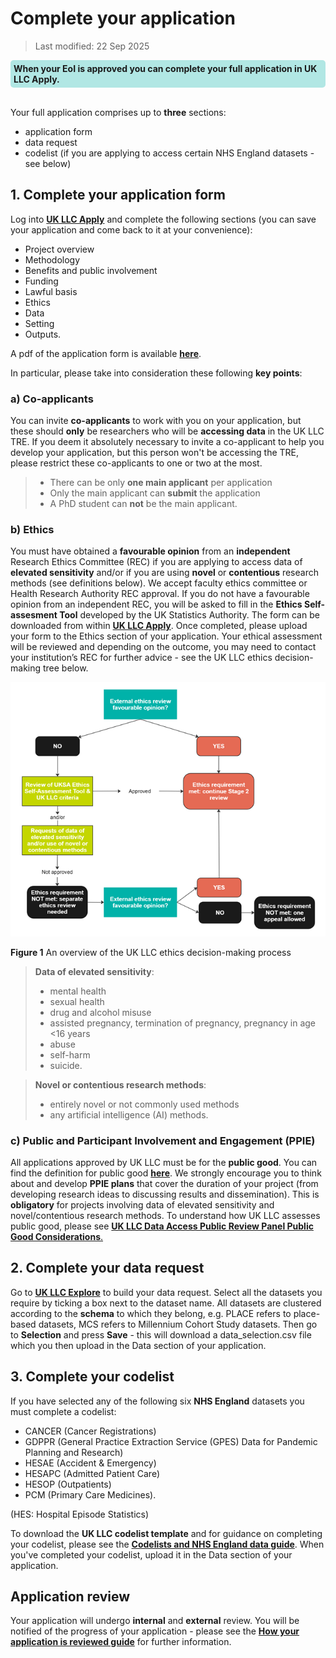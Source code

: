 
# Complete your application
>Last modified: 22 Sep 2025
<div style="background-color: rgba(0, 178, 169, 0.3); padding: 5px; border-radius: 5px;"><strong>When your EoI is approved you can complete your full application in UK LLC Apply.</strong></div>
<br>

Your full application comprises up to **three** sections: 

- application form
- data request
- codelist (if you are applying to access certain NHS England datasets - see below)

## 1. Complete your application form
Log into [**UK LLC Apply**](https://apply.ukllc.ac.uk/) and complete the following sections (you can save your application and come back to it at your convenience):  
- Project overview
- Methodology
- Benefits and public involvement
- Funding
- Lawful basis
- Ethics
- Data
- Setting
- Outputs.

A pdf of the application form is available [**here**](../../images/Application_Form_Template_20250128.pdf).

In particular, please take into consideration these following **key points**:

### a) Co-applicants 
You can invite **co-applicants** to work with you on your application, but these should **only** be researchers who will be **accessing data** in the UK LLC TRE. If you deem it absolutely necessary to invite a co-applicant to help you develop your application, but this person won't be accessing the TRE, please restrict these co-applicants to one or two at the most. 

>- There can be only **one main applicant** per application  
>- 	Only the main applicant can **submit** the application  
>-  A PhD student can **not** be the main applicant.  
 

### b) Ethics
You must have obtained a **favourable opinion** from an **independent** Research Ethics Committee (REC) if you are applying to access data of **elevated sensitivity** and/or if you are using **novel** or **contentious** research methods (see definitions below). We accept faculty ethics committee or Health Research Authority REC approval. If you do not have a favourable opinion from an independent REC, you will be asked to fill in the **Ethics Self-assesment Tool** developed by the UK Statistics Authority. The form can be downloaded from within [**UK LLC Apply**](https://apply.ukllc.ac.uk/). Once completed, please upload your form to the Ethics section of your application. Your ethical assessment will be reviewed and depending on the outcome, you may need to contact your institution’s REC for further advice - see the UK LLC ethics decision-making tree below.

<img src="../../images/Ethics_tree_15092025.png" width="600"/>

**Figure 1** An overview of the UK LLC ethics decision-making process

>**Data of elevated sensitivity**:  
>- mental health 
>- sexual health 
>- drug and alcohol misuse 
>- assisted pregnancy, termination of pregnancy, pregnancy in age <16 years 
>- abuse 
>- self-harm
>- suicide.  

>**Novel or contentious research methods**:
>- entirely novel or not commonly used methods
>- any artificial intelligence (AI) methods.  

### c) Public and Participant Involvement and Engagement (PPIE)
All applications approved by UK LLC must be for the **public good**. You can find the definition for public good [**here**](https://guidebook.ukllc.ac.uk/docs/ukllc_key_facts/eligibility/eligibility). We strongly encourage you to think about and develop **PPIE plans** that cover the duration of your project (from developing research ideas to discussing results and dissemination). This is **obligatory** for projects involving data of elevated sensitivity and novel/contentious research methods.
To understand how UK LLC assesses public good, please see [**UK LLC Data Access Public Review Panel Public Good Considerations**.](../../images/Public-Good-Considerations_v1.pdf)

## 2. Complete your data request
Go to [**UK LLC Explore**](https://explore.ukllc.ac.uk/) to build your data request. Select all the datasets you require by ticking a box next to the dataset name. All datasets are clustered according to the **schema** to which they belong, e.g. PLACE refers to place-based datasets, MCS refers to Millennium Cohort Study datasets. Then go to **Selection** and press **Save** - this will download a data_selection.csv file which you then upload in the Data section of your application. 


## 3. Complete your codelist
If you have selected any of the following six **NHS England** datasets you must complete a codelist: 
- CANCER (Cancer Registrations)
- GDPPR (General Practice Extraction Service (GPES) Data for Pandemic Planning and Research) 
- HESAE (Accident & Emergency)
- HESAPC (Admitted Patient Care)
- HESOP (Outpatients)
- PCM (Primary Care Medicines).

(HES: Hospital Episode Statistics)

To download the **UK LLC codelist template** and for guidance on completing your codelist, please see the [**Codelists and NHS England data guide**](../../linked_health_data/NHS_England/Coding/codelists.md). When you've completed your codelist, upload it in the Data section of your application.

## Application review
Your application will undergo **internal** and **external** review. You will be notified of the progress of your application - please see the [**How your application is reviewed guide**](../Applying/review.md) for further information.